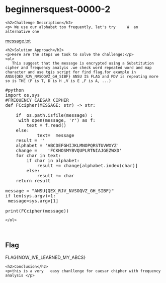 <!DOCTYPE html>
<html>

<body>
    <h1>beginnersquest-0000-2</h1>

    <h2>Challenge Description</h2>
    <p> We use our alphabet too frequently, let's try     W  an alternative one 
   <a href="https://cybersecctf.github.io/blog/2024/googlectf/beginners-quest/0000/2/message.txt">message.txt</a>                                       
</p>
 
    <h2>Solution Approach</h2>
    <p>Here are the steps we took to solve the challenge:</p>
    <ol>
       This suggest that the message is encrypted using a Substitution cipher and frequency analyis .we check word repeated word and map character and use tgis script for find flag.for example in ANSU{QEX_RJV_NVSOQVZ_GH_SIBF} ANSU IS FLAG and PDV is repeating more so is THE (P is T, D is H ,V is E ,F is A, ...)
<pre>
#python
import os,sys
#FREQUENCY CAESAR CIPHER
def FCcipher(MESSAGE: str) -> str:
    
    if  os.path.isfile(message) :
     with open(message, 'r') as f:
        text = f.read()
    else:
            text=  message
    result = ''
    alphabet = 'ABCDEFGHIJKLMNOPQRSTUVWXYZ'
    change =    'FCKHOSMYBVQUPLRTNIAJGEZWXD'
    for char in text:
        if char in alphabet:
            result += change[alphabet.index(char)]
        else:
            result += char
    return result

message = "ANSU{QEX_RJV_NVSOQVZ_GH_SIBF}"
if len(sys.argv)>1:
 message=sys.argv[1]

print(FCcipher(message))
</pre>
 
       
    
    </ol>
<br>
    <h2>Flag</h2>
    <p class="flag">FLAG{NOW_IVE_LEARNED_MY_ABCS}
</p>

    <h2>Conclusion</h2>
    <p>this is a very   easy chanllenge for caesar chipher with frequency analysis </p>
</body>
</html>


 